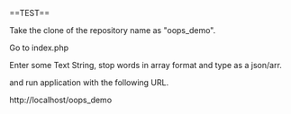 ==TEST==

Take the clone of the repository name as "oops_demo".

Go to index.php

Enter some Text String, stop words in array format and type as a json/arr.

and run application with the following URL.

http://localhost/oops_demo